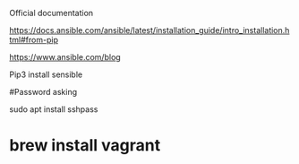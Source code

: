 Official documentation 

https://docs.ansible.com/ansible/latest/installation_guide/intro_installation.html#from-pip

https://www.ansible.com/blog


Pip3 install sensible


#Password asking 

sudo apt install sshpass


# brew install vagrant